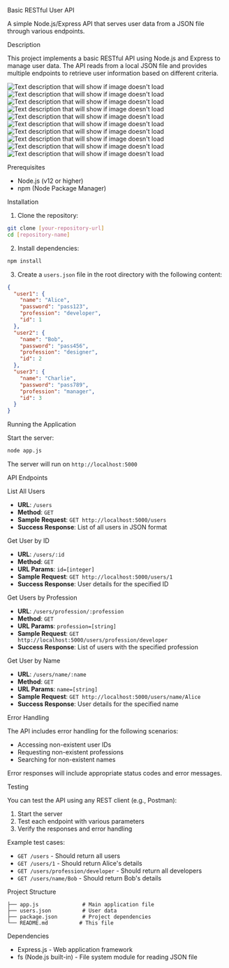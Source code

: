 Basic RESTful User API

A simple Node.js/Express API that serves user data from a JSON file through various endpoints.

Description

This project implements a basic RESTful API using Node.js and Express to manage user data. The API reads from a local JSON file and provides multiple endpoints to retrieve user information based on different criteria.

![Text description that will show if image doesn't load](./docs/images/image1.png "Image Caption will show when you hover")
![Text description that will show if image doesn't load](./docs/images/image2.png "Image Caption will show when you hover")
![Text description that will show if image doesn't load](./docs/images/image3.png "Image Caption will show when you hover")
![Text description that will show if image doesn't load](./docs/images/image4.png "Image Caption will show when you hover")
![Text description that will show if image doesn't load](./docs/images/image5.png "Image Caption will show when you hover")
![Text description that will show if image doesn't load](./docs/images/image6.png "Image Caption will show when you hover")
![Text description that will show if image doesn't load](./docs/images/image7.png "Image Caption will show when you hover")
![Text description that will show if image doesn't load](./docs/images/image9.png "Image Caption will show when you hover")
![Text description that will show if image doesn't load](./docs/images/image10.png "Image Caption will show when you hover")
![Text description that will show if image doesn't load](./docs/images/image11.png "Image Caption will show when you hover")

Prerequisites

- Node.js (v12 or higher)
- npm (Node Package Manager)

Installation

1. Clone the repository:

```bash
git clone [your-repository-url]
cd [repository-name]
```

2. Install dependencies:

```bash
npm install
```

3. Create a `users.json` file in the root directory with the following content:

```json
{
  "user1": {
    "name": "Alice",
    "password": "pass123",
    "profession": "developer",
    "id": 1
  },
  "user2": {
    "name": "Bob",
    "password": "pass456",
    "profession": "designer",
    "id": 2
  },
  "user3": {
    "name": "Charlie",
    "password": "pass789",
    "profession": "manager",
    "id": 3
  }
}
```

Running the Application

Start the server:

```bash
node app.js
```

The server will run on `http://localhost:5000`

API Endpoints

List All Users

- **URL**: `/users`
- **Method**: `GET`
- **Sample Request**: `GET http://localhost:5000/users`
- **Success Response**: List of all users in JSON format

Get User by ID

- **URL**: `/users/:id`
- **Method**: `GET`
- **URL Params**: `id=[integer]`
- **Sample Request**: `GET http://localhost:5000/users/1`
- **Success Response**: User details for the specified ID

Get Users by Profession

- **URL**: `/users/profession/:profession`
- **Method**: `GET`
- **URL Params**: `profession=[string]`
- **Sample Request**: `GET http://localhost:5000/users/profession/developer`
- **Success Response**: List of users with the specified profession

Get User by Name

- **URL**: `/users/name/:name`
- **Method**: `GET`
- **URL Params**: `name=[string]`
- **Sample Request**: `GET http://localhost:5000/users/name/Alice`
- **Success Response**: User details for the specified name

Error Handling

The API includes error handling for the following scenarios:

- Accessing non-existent user IDs
- Requesting non-existent professions
- Searching for non-existent names

Error responses will include appropriate status codes and error messages.

Testing

You can test the API using any REST client (e.g., Postman):

1. Start the server
2. Test each endpoint with various parameters
3. Verify the responses and error handling

Example test cases:

- `GET /users` - Should return all users
- `GET /users/1` - Should return Alice's details
- `GET /users/profession/developer` - Should return all developers
- `GET /users/name/Bob` - Should return Bob's details

Project Structure

```
├── app.js              # Main application file
├── users.json          # User data
├── package.json        # Project dependencies
└── README.md          # This file
```

Dependencies

- Express.js - Web application framework
- fs (Node.js built-in) - File system module for reading JSON file
